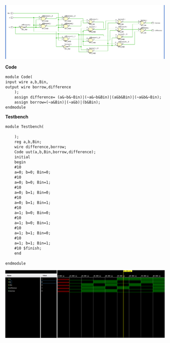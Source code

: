 ![Schematic](./images/fullsbsche.png)


**Code**
```
module Code(
input wire a,b,Bin,
output wire borrow,difference
    );
    assign difference= (a&~b&~Bin)|(~a&~b&Bin)|(a&b&Bin)|(~a&b&~Bin);
    assign borrow=(~a&Bin)|(~a&b)|(b&Bin);
endmodule
```
**Testbench**
```
module Testbench(

    );
    reg a,b,Bin;
    wire difference,borrow;
    Code uut(a,b,Bin,borrow,difference);
    initial
    begin
    #10
    a=0; b=0; Bin=0;
    #10
    a=0; b=0; Bin=1;
    #10
    a=0; b=1; Bin=0;
    #10
    a=0; b=1; Bin=1;
    #10
    a=1; b=0; Bin=0;
    #10
    a=1; b=0; Bin=1;
    #10
    a=1; b=1; Bin=0;
    #10
    a=1; b=1; Bin=1;
    #10 $finish;
    end

endmodule
```
![Schematic](./images/fullsbT.png)
